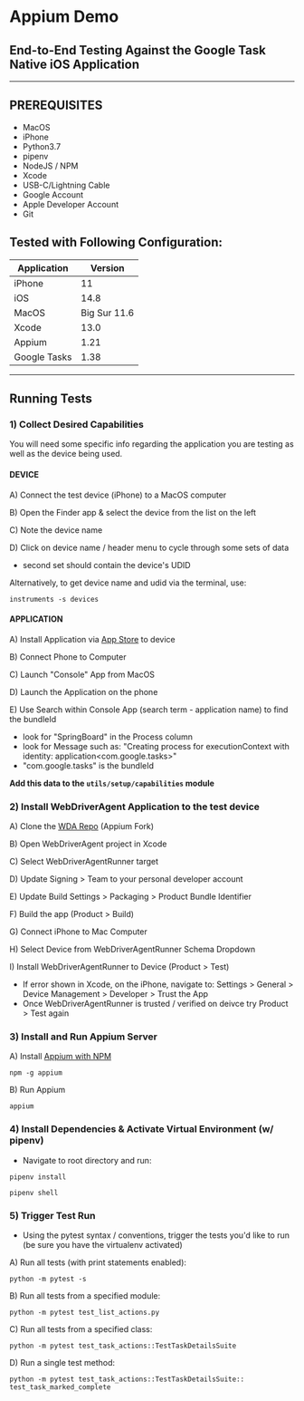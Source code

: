 # Appium Demo

## End-to-End Testing Against the Google Task Native iOS Application

---

## PREREQUISITES

- MacOS
- iPhone
- Python3.7
- pipenv  
- NodeJS / NPM  
- Xcode
- USB-C/Lightning Cable
- Google Account
- Apple Developer Account  
- Git

## Tested with Following Configuration:
| Application      | Version      |
| -----------      | -----------  |
| iPhone           | 11           |
| iOS              | 14.8         |
| MacOS            | Big Sur 11.6 |
| Xcode            | 13.0         |
| Appium           | 1.21         |
| Google Tasks     | 1.38         |

---

## Running Tests

### 1) Collect Desired Capabilities
You will need some specific info regarding the application you are testing as well as the device being used.

#### DEVICE

A) Connect the test device (iPhone) to a MacOS computer

B) Open the Finder app & select the device from the list on the left

C) Note the device name

D) Click on device name / header menu to cycle through some sets of data

   - second set should contain the device's UDID

Alternatively, to get device name and udid via the terminal, use:
```shell
instruments -s devices
```

#### APPLICATION

A) Install Application via [App Store](https://apps.apple.com/us/app/google-tasks-get-things-done/id1353634006) to device

B) Connect Phone to Computer

C) Launch "Console" App from MacOS

D) Launch the Application on the phone

E) Use Search within Console App (search term - application name) to find the bundleId
  - look for "SpringBoard" in the Process column
  - look for Message such as: "Creating process for executionContext with identity: application<com.google.tasks>"
  - "com.google.tasks" is the bundleId

**Add this data to the `utils/setup/capabilities` module**

### 2) Install WebDriverAgent Application to the test device

A) Clone the [WDA Repo](https://github.com/appium/WebDriverAgent) (Appium Fork)

B) Open WebDriverAgent project in Xcode

C) Select WebDriverAgentRunner target

D) Update Signing > Team to your personal developer account

E) Update Build Settings > Packaging > Product Bundle Identifier

F) Build the app (Product > Build)

G) Connect iPhone to Mac Computer

H) Select Device from WebDriverAgentRunner Schema Dropdown

I) Install WebDriverAgentRunner to Device (Product > Test)
 - If error shown in Xcode, on the iPhone, navigate to: Settings > General > Device Management > Developer > Trust the App
 - Once WebDriverAgentRunner is trusted / verified on deivce try Product > Test again

### 3) Install and Run Appium Server

A) Install [Appium with NPM](https://www.npmjs.com/package/appium)
```shell
npm -g appium
```

B) Run Appium
```shell
appium
```

### 4) Install Dependencies & Activate Virtual Environment (w/ pipenv)
 - Navigate to root directory and run:
```shell
pipenv install
```

```shell
pipenv shell
```

### 5) Trigger Test Run
 - Using the pytest syntax / conventions, trigger the tests you'd like to run (be sure you have the virtualenv activated)

A) Run all tests (with print statements enabled):
```shell
python -m pytest -s 
```

B) Run all tests from a specified module:
```shell
python -m pytest test_list_actions.py
```

C) Run all tests from a specified class:
```shell
python -m pytest test_task_actions::TestTaskDetailsSuite
```

D) Run a single test method:
```shell
python -m pytest test_task_actions::TestTaskDetailsSuite:: test_task_marked_complete
```
